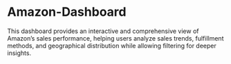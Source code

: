 # Amazon-Dashboard
This dashboard provides an interactive and comprehensive view of Amazon’s sales performance, helping users analyze sales trends, fulfillment methods, and geographical distribution while allowing filtering for deeper insights.
